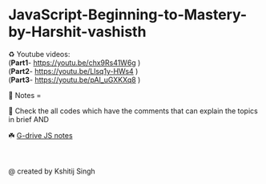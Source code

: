 # JavaScript-Beginning-to-Mastery-by-Harshit-vashisth
♻️ Youtube videos: <br/>
(**Part1**- https://youtu.be/chx9Rs41W6g  )  <br/>
(**Part2**- https://youtu.be/Llsq1y-HWs4  ) <br/>
(**Part3**- https://youtu.be/pAl_uGXKXq8  )<br/>

🦊 Notes = <br/>

💚 Check the all codes which have the comments that can explain the topics in brief  AND <br/>

☘️ [G-drive JS notes](https://drive.google.com/file/d/1Q5PT-YLMn6oaj1Ayg7-WA1NbKqw6nrr3/view?usp=sharing)

<br/>
<br/>
@ created by Kshitij Singh
